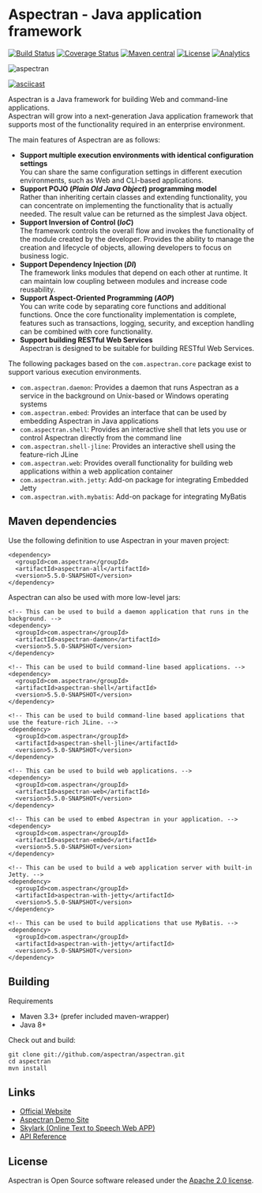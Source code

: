 # Aspectran - Java application framework

[![Build Status](https://travis-ci.org/aspectran/aspectran.svg?branch=master)](https://travis-ci.org/aspectran/aspectran)
[![Coverage Status](https://coveralls.io/repos/github/aspectran/aspectran/badge.svg?branch=master)](https://coveralls.io/github/aspectran/aspectran?branch=master)
[![Maven central](https://maven-badges.herokuapp.com/maven-central/com.aspectran/aspectran/badge.svg#v5.5.0-S)](https://maven-badges.herokuapp.com/maven-central/com.aspectran/aspectran)
[![License](https://img.shields.io/:license-apache-orange.svg)](https://www.apache.org/licenses/LICENSE-2.0.html)
[![Analytics](https://ga-beacon.appspot.com/UA-66807210-1/aspectran/aspectran-readme?pixel)](https://github.com/aspectran/aspectran)

![aspectran](http://www.aspectran.com/images/header_aspectran.png)

[![asciicast](https://asciinema.org/a/204570.png)](https://asciinema.org/a/204570)

Aspectran is a Java framework for building Web and command-line applications.  
Aspectran will grow into a next-generation Java application framework that supports most of the functionality required in an enterprise environment.

The main features of Aspectran are as follows:

* **Support multiple execution environments with identical configuration settings**  
  You can share the same configuration settings in different execution environments, such as Web and CLI-based applications.
* **Support POJO (*Plain Old Java Object*) programming model**  
  Rather than inheriting certain classes and extending functionality, you can concentrate on implementing the functionality that is actually needed.
  The result value can be returned as the simplest Java object.
* **Support Inversion of Control (*IoC*)**  
  The framework controls the overall flow and invokes the functionality of the module created by the developer.
  Provides the ability to manage the creation and lifecycle of objects, allowing developers to focus on business logic.
* **Support Dependency Injection (*DI*)**  
  The framework links modules that depend on each other at runtime.
  It can maintain low coupling between modules and increase code reusability.
* **Support Aspect-Oriented Programming (*AOP*)**  
  You can write code by separating core functions and additional functions.
  Once the core functionality implementation is complete, features such as transactions, logging, security, and exception handling can be combined with core functionality.
* **Support building RESTful Web Services**  
  Aspectran is designed to be suitable for building RESTful Web Services.

The following packages based on the `com.aspectran.core` package exist to support various execution environments.

* `com.aspectran.daemon`: Provides a daemon that runs Aspectran as a service in the background on Unix-based or Windows operating systems
* `com.aspectran.embed`: Provides an interface that can be used by embedding Aspectran in Java applications
* `com.aspectran.shell`: Provides an interactive shell that lets you use or control Aspectran directly from the command line
* `com.aspectran.shell-jline`: Provides an interactive shell using the feature-rich JLine
* `com.aspectran.web`: Provides overall functionality for building web applications within a web application container
* `com.aspectran.with.jetty`: Add-on package for integrating Embedded Jetty
* `com.aspectran.with.mybatis`: Add-on package for integrating MyBatis

## Maven dependencies

Use the following definition to use Aspectran in your maven project:

    <dependency>
      <groupId>com.aspectran</groupId>
      <artifactId>aspectran-all</artifactId>
      <version>5.5.0-SNAPSHOT</version>
    </dependency>

Aspectran can also be used with more low-level jars:

    <!-- This can be used to build a daemon application that runs in the background. -->
    <dependency>
      <groupId>com.aspectran</groupId>
      <artifactId>aspectran-daemon</artifactId>
      <version>5.5.0-SNAPSHOT</version>
    </dependency>
    
    <!-- This can be used to build command-line based applications. -->
    <dependency>
      <groupId>com.aspectran</groupId>
      <artifactId>aspectran-shell</artifactId>
      <version>5.5.0-SNAPSHOT</version>
    </dependency>
    
    <!-- This can be used to build command-line based applications that use the feature-rich JLine. -->
    <dependency>
      <groupId>com.aspectran</groupId>
      <artifactId>aspectran-shell-jline</artifactId>
      <version>5.5.0-SNAPSHOT</version>
    </dependency>
    
    <!-- This can be used to build web applications. -->
    <dependency>
      <groupId>com.aspectran</groupId>
      <artifactId>aspectran-web</artifactId>
      <version>5.5.0-SNAPSHOT</version>
    </dependency>
    
    <!-- This can be used to embed Aspectran in your application. -->
    <dependency>
      <groupId>com.aspectran</groupId>
      <artifactId>aspectran-embed</artifactId>
      <version>5.5.0-SNAPSHOT</version>
    </dependency>
    
    <!-- This can be used to build a web application server with built-in Jetty. -->
    <dependency>
      <groupId>com.aspectran</groupId>
      <artifactId>aspectran-with-jetty</artifactId>
      <version>5.5.0-SNAPSHOT</version>
    </dependency>
    
    <!-- This can be used to build applications that use MyBatis. -->
    <dependency>
      <groupId>com.aspectran</groupId>
      <artifactId>aspectran-with-jetty</artifactId>
      <version>5.5.0-SNAPSHOT</version>
    </dependency>

## Building

Requirements

* Maven 3.3+ (prefer included maven-wrapper)
* Java 8+

Check out and build:

    git clone git://github.com/aspectran/aspectran.git
    cd aspectran
    mvn install
    
## Links

* [Official Website](http://www.aspectran.com/)
* [Aspectran Demo Site](http://demo.aspectran.com/)
* [Skylark (Online Text to Speech Web APP)](http://skylark.aspectran.com/)
* [API Reference](http://javadoc.io/doc/com.aspectran/aspectran-all)

## License

Aspectran is Open Source software released under the [Apache 2.0 license](http://www.apache.org/licenses/LICENSE-2.0).
